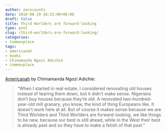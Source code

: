 ```yaml
---
author: zerocounts
date: 2018-08-19 16:15:00+00:00
draft: false
title: Third Worlders are forward-looking
type: post
slug: /third-worlders-are-forward-looking/
categories:
- Commonplace
tags:
- americanah
- books
- Chimamanda Ngozi Adichie
- commonplace
---
```


[Americanah](https://www.chimamanda.com/book/americanah/) by Chimamanda Ngozi Adichie:

> “When I started in real estate, I considered renovating old houses instead of tearing them down, but it didn’t make sense. Nigerians don’t buy houses because they’re old. A renovated two-hundred-year-old mill granary, you know, the kind of thing Europeans like. It doesn’t work here at all. But of course it makes sense because we are Third Worlders and Third Worlders are forward-looking, we like things to be new, because our best is still ahead, while in the West their best is already past and so they have to make a fetish of that past.”
